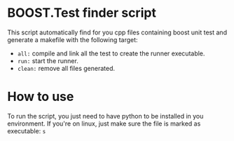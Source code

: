 BOOST.Test finder script
========================

This script automatically find for you cpp files containing boost unit test and
generate a makefile with the following target:

 * `all:` compile and link all the test to create the runner executable.
 * `run:` start the runner.
 * `clean:` remove all files generated.

How to use
==========

To run the script, you just need to have python to be installed in you environment.
If you're on linux, just make sure the file is marked as executable:
 ```s```
